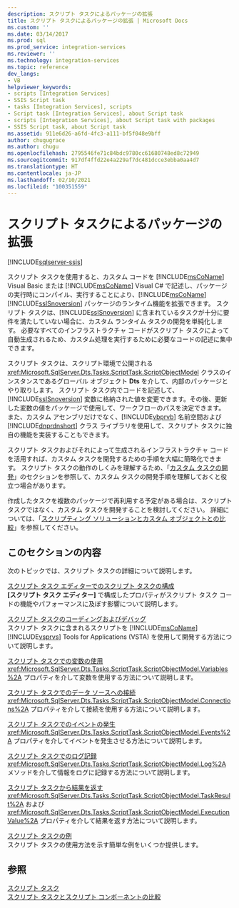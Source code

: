 ```yaml
---
description: スクリプト タスクによるパッケージの拡張
title: スクリプト タスクによるパッケージの拡張 | Microsoft Docs
ms.custom: ''
ms.date: 03/14/2017
ms.prod: sql
ms.prod_service: integration-services
ms.reviewer: ''
ms.technology: integration-services
ms.topic: reference
dev_langs:
- VB
helpviewer_keywords:
- scripts [Integration Services]
- SSIS Script task
- tasks [Integration Services], scripts
- Script task [Integration Services], about Script task
- scripts [Integration Services], about Script task with packages
- SSIS Script task, about Script task
ms.assetid: 911e6d26-a6fd-4fc3-a111-bf5f048e9bff
author: chugugrace
ms.author: chugu
ms.openlocfilehash: 2795546fe71c84bdc9780cc61680748ed8c72949
ms.sourcegitcommit: 917df4ffd22e4a229af7dc481dcce3ebba0aa4d7
ms.translationtype: HT
ms.contentlocale: ja-JP
ms.lasthandoff: 02/10/2021
ms.locfileid: "100351559"
---
```

# <a name="extending-the-package-with-the-script-task"></a>スクリプト タスクによるパッケージの拡張

[!INCLUDE[sqlserver-ssis](../../../includes/applies-to-version/sqlserver-ssis.md)]


  スクリプト タスクを使用すると、カスタム コードを [!INCLUDE[msCoName](../../../includes/msconame-md.md)] Visual Basic または [!INCLUDE[msCoName](../../../includes/msconame-md.md)] Visual C# で記述し、パッケージの実行時にコンパイル、実行することにより、[!INCLUDE[msCoName](../../../includes/msconame-md.md)] [!INCLUDE[ssISnoversion](../../../includes/ssisnoversion-md.md)] パッケージのランタイム機能を拡張できます。 スクリプト タスクは、[!INCLUDE[ssISnoversion](../../../includes/ssisnoversion-md.md)] に含まれているタスクが十分に要件を満たしていない場合に、カスタム ランタイム タスクの開発を単純化します。 必要なすべてのインフラストラクチャ コードがスクリプト タスクによって自動生成されるため、カスタム処理を実行するために必要なコードの記述に集中できます。  
  
 スクリプト タスクは、スクリプト環境で公開される <xref:Microsoft.SqlServer.Dts.Tasks.ScriptTask.ScriptObjectModel> クラスのインスタンスであるグローバル オブジェクト **Dts** を介して、内部のパッケージとやり取りします。 スクリプト タスク内でコードを記述して、[!INCLUDE[ssISnoversion](../../../includes/ssisnoversion-md.md)] 変数に格納された値を変更できます。その後、更新した変数の値をパッケージで使用して、ワークフローのパスを決定できます。 また、カスタム アセンブリだけでなく、[!INCLUDE[vbprvb](../../../includes/vbprvb-md.md)] 名前空間および [!INCLUDE[dnprdnshort](../../../includes/dnprdnshort-md.md)] クラス ライブラリを使用して、スクリプト タスクに独自の機能を実装することもできます。  
  
 スクリプト タスクおよびそれによって生成されるインフラストラクチャ コードを活用すれば、カスタム タスクを開発するための手順を大幅に簡略化できます。 スクリプト タスクの動作のしくみを理解するため、「[カスタム タスクの開発](../../../integration-services/extending-packages-custom-objects/task/developing-a-custom-task.md)」のセクションを参照して、カスタム タスクの開発手順を理解しておくと役立つ場合があります。  
  
 作成したタスクを複数のパッケージで再利用する予定がある場合は、スクリプト タスクではなく、カスタム タスクを開発することを検討してください。 詳細については、「[スクリプティング ソリューションとカスタム オブジェクトとの比較](../../../integration-services/extending-packages-scripting/comparing-scripting-solutions-and-custom-objects.md)」を参照してください。  
  
## <a name="in-this-section"></a>このセクションの内容  
 次のトピックでは、スクリプト タスクの詳細について説明します。  
  
 [スクリプト タスク エディターでのスクリプト タスクの構成](../../../integration-services/extending-packages-scripting/task/configuring-the-script-task-in-the-script-task-editor.md)  
 **[スクリプト タスク エディター]** で構成したプロパティがスクリプト タスク コードの機能やパフォーマンスに及ぼす影響について説明します。  
  
 [スクリプト タスクのコーディングおよびデバッグ](../../../integration-services/extending-packages-scripting/task/coding-and-debugging-the-script-task.md)  
 スクリプト タスクに含まれるスクリプトを [!INCLUDE[msCoName](../../../includes/msconame-md.md)] [!INCLUDE[vsprvs](../../../includes/vsprvs-md.md)] Tools for Applications (VSTA) を使用して開発する方法について説明します。  
  
 [スクリプト タスクでの変数の使用](../../../integration-services/extending-packages-scripting/task/using-variables-in-the-script-task.md)  
 <xref:Microsoft.SqlServer.Dts.Tasks.ScriptTask.ScriptObjectModel.Variables%2A> プロパティを介して変数を使用する方法について説明します。  
  
 [スクリプト タスクでのデータ ソースへの接続](../../../integration-services/extending-packages-scripting/task/connecting-to-data-sources-in-the-script-task.md)  
 <xref:Microsoft.SqlServer.Dts.Tasks.ScriptTask.ScriptObjectModel.Connections%2A> プロパティを介して接続を使用する方法について説明します。  
  
 [スクリプト タスクでのイベントの発生](../../../integration-services/extending-packages-scripting/task/raising-events-in-the-script-task.md)  
 <xref:Microsoft.SqlServer.Dts.Tasks.ScriptTask.ScriptObjectModel.Events%2A> プロパティを介してイベントを発生させる方法について説明します。  
  
 [スクリプト タスクでのログ記録](../../../integration-services/extending-packages-scripting/task/logging-in-the-script-task.md)  
 <xref:Microsoft.SqlServer.Dts.Tasks.ScriptTask.ScriptObjectModel.Log%2A> メソッドを介して情報をログに記録する方法について説明します。  
  
 [スクリプト タスクから結果を返す](../../../integration-services/extending-packages-scripting/task/returning-results-from-the-script-task.md)  
 <xref:Microsoft.SqlServer.Dts.Tasks.ScriptTask.ScriptObjectModel.TaskResult%2A> および <xref:Microsoft.SqlServer.Dts.Tasks.ScriptTask.ScriptObjectModel.ExecutionValue%2A> プロパティを介して結果を返す方法について説明します。  
  
 [スクリプト タスクの例](../../../integration-services/extending-packages-scripting-task-examples/script-task-examples.md)  
 スクリプト タスクの使用方法を示す簡単な例をいくつか提供します。  
  
## <a name="see-also"></a>参照  
 [スクリプト タスク](../../../integration-services/control-flow/script-task.md)   
 [スクリプト タスクとスクリプト コンポーネントの比較](../../../integration-services/extending-packages-scripting/comparing-the-script-task-and-the-script-component.md)  
  
  
